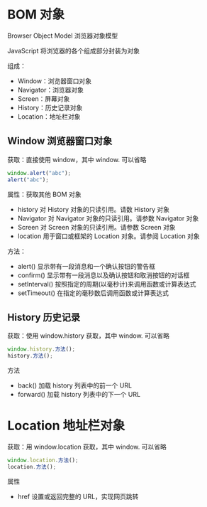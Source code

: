 # BOM 对象

Browser Object Model 浏览器对象模型

JavaScript 将浏览器的各个组成部分封装为对象

组成：
- Window：浏览器窗口对象
- Navigator：浏览器对象
- Screen：屏幕对象
- History：历史记录对象
- Location：地址栏对象

## Window 浏览器窗口对象

获取：直接使用 window，其中 window. 可以省略

```javascript
window.alert("abc");
alert("abc");
```

属性：获取其他 BOM 对象
- history 对 History 对象的只读引用。请数 History 对象
- Navigator 对 Navigator 对象的只读引用。请参数 Navigator 对象
- Screen 对 Screen 对象的只读引用。请参数 Screen 对象
- location 用于窗口或框架的 Location 对象。请参阅 Location 对象

方法：
- alert() 显示带有一段消息和一个确认按钮的警告框
- confirm() 显示带有一段消息以及确认按钮和取消按钮的对话框
- setInterval() 按照指定的周期(以毫秒计)来调用函数或计算表达式
- setTimeout() 在指定的毫秒数后调用函数或计算表达式

## History 历史记录

获取：使用 window.history 获取，其中 window. 可以省略

```javascript
window.history.方法();
history.方法();
```

方法
- back() 加载 history 列表中的前一个 URL
- forward() 加载 history 列表中的下一个 URL

# Location 地址栏对象

获取：用 window.location 获取，其中 window. 可以省略

```javascript
window.location.方法();
location.方法();
```

属性 
- href 设置或返回完整的 URL，实现网页跳转

